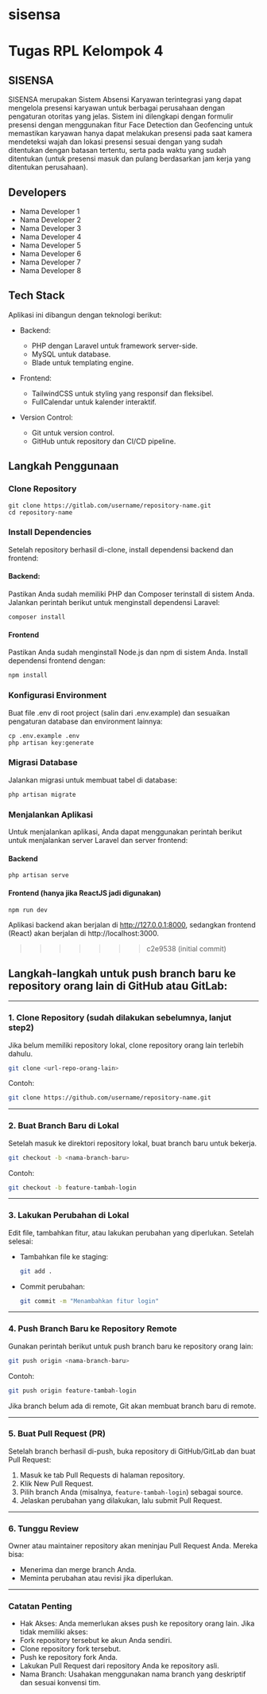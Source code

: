 # sisensa
Tugas RPL Kelompok 4
=======
## SISENSA

SISENSA merupakan Sistem Absensi Karyawan terintegrasi yang dapat mengelola presensi karyawan untuk berbagai perusahaan dengan pengaturan otoritas yang jelas. Sistem ini dilengkapi dengan formulir presensi dengan menggunakan fitur Face Detection dan Geofencing untuk memastikan karyawan hanya dapat melakukan presensi pada saat kamera mendeteksi wajah dan lokasi presensi sesuai dengan yang sudah ditentukan dengan batasan tertentu, serta pada waktu yang sudah ditentukan (untuk presensi masuk dan pulang berdasarkan jam kerja yang ditentukan perusahaan).

## Developers

-   Nama Developer 1
-   Nama Developer 2
-   Nama Developer 3
-   Nama Developer 4
-   Nama Developer 5
-   Nama Developer 6
-   Nama Developer 7
-   Nama Developer 8

## Tech Stack

Aplikasi ini dibangun dengan teknologi berikut:

-   Backend:

    -   PHP dengan Laravel untuk framework server-side.
    -   MySQL untuk database.
    -   Blade untuk templating engine.

-   Frontend:
    -   TailwindCSS untuk styling yang responsif dan fleksibel.
    -   FullCalendar untuk kalender interaktif.

-   Version Control:
    -   Git untuk version control.
    -   GitHub untuk repository dan CI/CD pipeline.

## Langkah Penggunaan

### Clone Repository

    git clone https://gitlab.com/username/repository-name.git
    cd repository-name

### Install Dependencies

Setelah repository berhasil di-clone, install dependensi backend dan frontend:

#### Backend:

Pastikan Anda sudah memiliki PHP dan Composer terinstall di sistem Anda. Jalankan perintah berikut untuk menginstall dependensi Laravel:

    composer install

#### Frontend

Pastikan Anda sudah menginstall Node.js dan npm di sistem Anda. Install dependensi frontend dengan:

    npm install

### Konfigurasi Environment

Buat file .env di root project (salin dari .env.example) dan sesuaikan pengaturan database dan environment lainnya:

    cp .env.example .env
    php artisan key:generate

### Migrasi Database

Jalankan migrasi untuk membuat tabel di database:

    php artisan migrate

### Menjalankan Aplikasi

Untuk menjalankan aplikasi, Anda dapat menggunakan perintah berikut untuk menjalankan server Laravel dan server frontend:

#### Backend

    php artisan serve

#### Frontend (hanya jika ReactJS jadi digunakan)

    npm run dev

Aplikasi backend akan berjalan di http://127.0.0.1:8000, sedangkan frontend (React) akan berjalan di http://localhost:3000.
>>>>>>> c2e9538 (initial commit)

## Langkah-langkah untuk push branch baru ke repository orang lain di GitHub atau GitLab:

---

### 1. Clone Repository (sudah dilakukan sebelumnya, lanjut step2)
Jika belum memiliki repository lokal, clone repository orang lain terlebih dahulu.

```bash
git clone <url-repo-orang-lain>
```

Contoh:
```bash
git clone https://github.com/username/repository-name.git
```

---

### 2. Buat Branch Baru di Lokal
Setelah masuk ke direktori repository lokal, buat branch baru untuk bekerja.

```bash
git checkout -b <nama-branch-baru>
```

Contoh:
```bash
git checkout -b feature-tambah-login
```

---

### 3. Lakukan Perubahan di Lokal
Edit file, tambahkan fitur, atau lakukan perubahan yang diperlukan. Setelah selesai:

- Tambahkan file ke staging:
  ```bash
  git add .
  ```
- Commit perubahan:
  ```bash
  git commit -m "Menambahkan fitur login"
  ```

---

### 4. Push Branch Baru ke Repository Remote
Gunakan perintah berikut untuk push branch baru ke repository orang lain:

```bash
git push origin <nama-branch-baru>
```

Contoh:
```bash
git push origin feature-tambah-login
```

Jika branch belum ada di remote, Git akan membuat branch baru di remote.

---

### 5. Buat Pull Request (PR)
Setelah branch berhasil di-push, buka repository di GitHub/GitLab dan buat Pull Request:

1. Masuk ke tab Pull Requests di halaman repository.
2. Klik New Pull Request.
3. Pilih branch Anda (misalnya, `feature-tambah-login`) sebagai source.
4. Jelaskan perubahan yang dilakukan, lalu submit Pull Request.

---

### 6. Tunggu Review
Owner atau maintainer repository akan meninjau Pull Request Anda. Mereka bisa:
- Menerima dan merge branch Anda.
- Meminta perubahan atau revisi jika diperlukan.

---

### Catatan Penting
  - Hak Akses: Anda memerlukan akses push ke repository orang lain. Jika tidak memiliki akses:
  - Fork repository tersebut ke akun Anda sendiri.
  - Clone repository fork tersebut.
  - Push ke repository fork Anda.
  - Lakukan Pull Request dari repository Anda ke repository asli.
  - Nama Branch: Usahakan menggunakan nama branch yang deskriptif dan sesuai konvensi tim.


